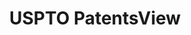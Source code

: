 ---
layout: default
bigquery: https://console.cloud.google.com/bigquery?p=patents-public-data&d=patentsview&page=dataset
citation: Attribution should be given to PatentsView for use, distribution, or derivative
  works.
code: https://github.com/CSSIP-AIR/PatentsView-Code-Snippets/
contributors: USPTO
cost: None
description: 'PatentsView includes US patent data including raw data (summaries, applications,
  pregrant applications), disambugations of inventors and assignees, and inventor
  gender estimates.  Also foreign priority data, # of figures and sheets, and government
  interest statements.'
documentation: https://patentsview.org/query/builder-faqs
last_edit: 04/05/2022, 20:05:10
location: https://patentsview.org/
maintained_by: USPTO
record_creation_timestamp: 12/2/2020 17:20:46
schema_fields:
- city
- withdrawn
- level_three
- citation_id
- disamb_assignee_id_20190820
- disamb_inventor_id_20190820
- sequence
- publication_number
- sector_title
- location_id
- county
- f371_date
- _371_date
- _102_date
- disamb_assignee_id_20200331
- assignee_id
- gi_statement
- date
- group_id
- disamb_inventor_id_20201229
- application_id
- disamb_inventor_id_20200630
- lapse_of_patent
- classification_level
- num_figures
- category_id
- doc_type
- disamb_inventor_id_20171226
- latlong
- disamb_inventor_id_20171003
- subclass_id
- filename
- disamb_inventor_id_20170307
- text
- disamb_inventor_id_20191231
- num_sheets
- disamb_inventor_id_20180528
- group
- uuid
- level_two
- attribution_status
- name
- ipc_version_indicator
- field_id
- latin_name
- country_transformed
- disamb_assignee_id_20200630
- inventor_id
- disamb_assignee_id_20200929
- status
- disamb_assignee_id_20181127
- num_claims
- kind
- latitude
- num
- title
- section
- state_fips
- disclaimer_date
- term_grant
- mainclass_id
- classification_value
- relkind
- abstract
- subgroup_id
- classification_data_source
- section_id
- disamb_inventor_id_20200331
- classification_status
- field_title
- rawassignee_id
- variety
- longitude
- disamb_inventor_id_20200929
- organization_id
- subsection_id
- disamb_inventor_id_20191008
- number
- patent_id
- exemplary
- rel_id
- dependent
- disamb_assignee_id_20191008
- applicant_type
- subcategory_id
- term_extension
- doctype
- id
- disamb_inventor_id_20170808
- disamb_inventor_id_20181127
- main_group
- organization
- action_date
- fname
- ipc_class
- male_flag
- disamb_assignee_id_20191231
- subgroup
- name_last
- name_first
- rawinventor_id
- role
- disamb_inventor_id_20190312
- deceased
- type
- f102_date
- male
- length
- rawlocation_id
- reldocno
- series_code
- category
- county_fips
- lawyer_id
- level_one
- term_disclaimer
- disamb_assignee_id_20190312
- lname
- symbol_position
- rule_47
- country
- subclass
- designation
- contract_award_number
- state
shortname: patentsview
tags:
- disambiguation
- United States
- gender
terms_of_use: Creative Commons Attribution 4.0 International License.
timeframe: 1963-1999
title: USPTO PatentsView
uuid: cf1780b1-e265-4e49-8d1d-83b9cfe0fd9a
---